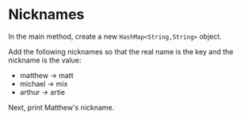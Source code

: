 # Nicknames

In the main method, create a new `HashMap<String,String>` object.

Add the following nicknames so that the real name is the key and the nickname is the value:
* matthew -> matt
* michael -> mix
* arthur -> artie

Next, print Matthew's nickname.